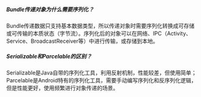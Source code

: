 ##### Bundle传递对象为什么需要序列化？
Bundle传递数据只支持基本数据类型，所以传递对象时需要序列化转换成可存储或可传输的本质状态（字节流）。序列化后的对象可以在网络、IPC（Activity、Service、BroadcastReceiver等）中进行传输，或存储到本地。

##### Serializable和Parcelable的区别？
Serializable是Java自带的序列化工具，利用反射机制，性能较差，但使用简单；
Parcelable是Android特有的序列化工具，需要手动编写序列化和反序列化逻辑，但是性能更好，使用频繁进行对象传递的场景。